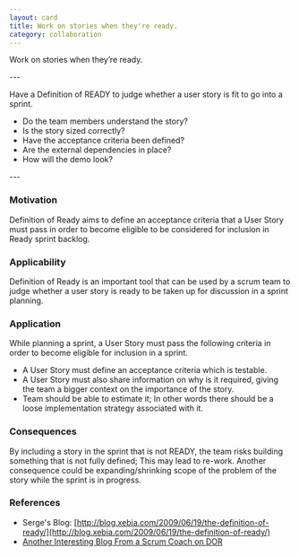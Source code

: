 ```yaml
---
layout: card
title: Work on stories when they're ready.
category: collaboration
---
```

<p>
        Work on stories when they&rsquo;re ready.
      </p>
---
<p>
        Have a Definition of READY to judge whether a user story is fit to go into a sprint.
        <ul>
<li>Do the team members understand the story?</li>
<li>Is the story sized correctly?</li>
<li>Have the acceptance criteria been defined?</li>
<li>Are the external dependencies in place?</li>
<li>How will the demo look?</li>
</ul>
</p>
---

### Motivation

Definition of Ready aims to define an acceptance criteria that a User Story must pass in order to become eligible to be considered for inclusion in Ready sprint backlog.

### Applicability

Definition of Ready is an important tool that can be used by a scrum team to judge whether a user story is ready to be taken up for discussion in a sprint planning.

### Application

While planning a sprint, a User Story must pass the following criteria in order to become eligible for inclusion in a sprint.

* A User Story must define an acceptance criteria which is testable.
* A User Story must also share information on why is it required, giving the team a bigger context on the importance of the story.
* Team should be able to estimate it; In other words there should be a loose implementation strategy associated with it.

### Consequences

By including a story in the sprint that is not READY, the team risks building something that is not fully defined; This may lead to re-work. Another consequence could be expanding/shrinking scope of the problem of the story while the sprint is in progress.

### References

* Serge's Blog: [http://blog.xebia.com/2009/06/19/the-definition-of-ready/](http://blog.xebia.com/2009/06/19/the-definition-of-ready/)
* [Another Interesting Blog From a Scrum Coach on DOR](http://www.nomad8.com/files/0787c369f92e9581d8ccf145ec62181b-15.php)
